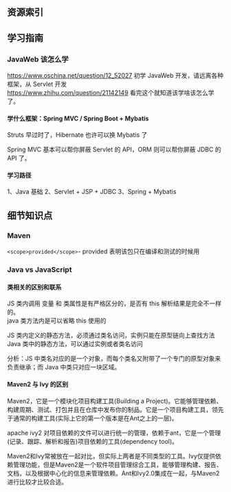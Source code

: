 ## 资源索引


## 学习指南

### JavaWeb 该怎么学

https://www.oschina.net/question/12_52027 初学 JavaWeb 开发，请远离各种框架，从 Servlet 开发  
https://www.zhihu.com/question/21142149 看完这个就知道该学啥该怎么学了。

#### 学什么框架：Spring MVC / Spring Boot + Mybatis

Struts 早过时了，Hibernate 也许可以换 Mybatis 了

Spring MVC 基本可以帮你屏蔽 Servlet 的 API，ORM 则可以帮你屏蔽 JDBC 的 API 了。

#### 学习路径

1、Java 基础
2、Servlet + JSP + JDBC
3、Spring + Mybatis


## 细节知识点

### Maven

`<scope>provided</scope>`- provided 表明该包只在编译和测试的时候用

### Java vs JavaScript

#### 类相关的区别和联系

JS 类内调用 变量 和 类属性是有严格区分的，是否有 this 解析结果是完全不一样的。  
java 类方法内是可以省略 this 使用的

JS 类内定义的静态方法，必须通过类名访问，实例只能在原型链向上查找方法  
Java 类中的静态方法，可以通过实例或者类名访问  

分析：JS 中类名对应的是一个对象，而每个类名又附带了一个专门的原型对象来负责继承；而 Java 中类只对应一块区域。

#### Maven2 与 Ivy 的区别

Maven2，它是一个模块化项目构建工具(Building a Project)。它能够管理依赖、构建周期、测试、打包并且在仓库中发布你的制品。它是一个项目构建工具，领先于通常的构建工具(实际上它的第一个版本是在Ant之上的一层)。

apache ivy2 对项目依赖的文件可以进行统一的管理，依赖于ant，它是一个管理(记录、跟踪、解析和报告)项目依赖的工具(dependency tool)。

Maven2和Ivy常被放在一起对比，但实际上两者是不同类型的工具。Ivy仅提供依赖管理功能，但是Maven2是一个软件项目管理综合工具，能够管理构建、报告、文档，以及根据中心化的信息来管理依赖。Ant和Ivy2.0集成在一起，与Maven2进行比较才比较合适。
